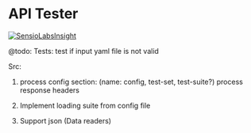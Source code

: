 # API Tester

[![SensioLabsInsight](https://insight.sensiolabs.com/projects/50a0aa7a-8f4a-4247-a80d-e2a8cf4c3d59/big.png)](https://insight.sensiolabs.com/projects/50a0aa7a-8f4a-4247-a80d-e2a8cf4c3d59)

@todo:
Tests:
    test if input yaml file is not valid

Src:
1. process config section:
        (name: config, test-set, test-suite?)
   process response headers

2. Implement loading suite from config file

3. Support json (Data readers)
